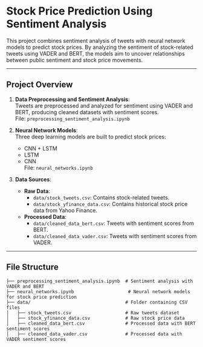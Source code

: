 # Stock Price Prediction Using Sentiment Analysis

This project combines sentiment analysis of tweets with neural network models to predict stock prices. By analyzing the sentiment of stock-related tweets using VADER and BERT, the models aim to uncover relationships between public sentiment and stock price movements.

---

## Project Overview

1. **Data Preprocessing and Sentiment Analysis**:  
   Tweets are preprocessed and analyzed for sentiment using VADER and BERT, producing cleaned datasets with sentiment scores.  
   File: `preprocessing_sentiment_analysis.ipynb`

2. **Neural Network Models**:  
   Three deep learning models are built to predict stock prices:  
   - CNN + LSTM  
   - LSTM  
   - CNN  
   File: `neural_networks.ipynb`

3. **Data Sources**:  
   - **Raw Data**:  
     - `data/stock_tweets.csv`: Contains stock-related tweets.  
     - `data/stock_yfinance_data.csv`: Contains historical stock price data from Yahoo Finance.  
   - **Processed Data**:  
     - `data/cleaned_data_bert.csv`: Tweets with sentiment scores from BERT.  
     - `data/cleaned_data_vader.csv`: Tweets with sentiment scores from VADER.  

---

## File Structure

```plaintext
├── preprocessing_sentiment_analysis.ipynb  # Sentiment analysis with VADER and BERT
├── neural_networks.ipynb                    # Neural network models for stock price prediction
├── data/                                   # Folder containing CSV files
│   ├── stock_tweets.csv                    # Raw tweets dataset
│   ├── stock_yfinance_data.csv             # Raw stock price data
│   ├── cleaned_data_bert.csv               # Processed data with BERT sentiment scores
│   ├── cleaned_data_vader.csv              # Processed data with VADER sentiment scores
